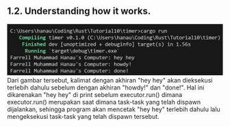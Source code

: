 ## 1.2. Understanding how it works.
![alt text](image.png)
Dari gambar tersebut, kalimat dengan akhiran "hey hey" akan dieksekusi terlebih dahulu sebelum dengan akhiran "howdy!" dan "done!". Hal ini dikarenakan "hey hey" di print sebelum executor.run() dimana executor.run() merupakan saat dimana task-task yang telah dispawn dijalankan, sehingga program akan mencetak "hey hey" terlebih dahulu lalu mengeksekusi task-task yang telah dispawn tersebut.